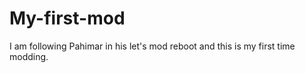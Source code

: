 My-first-mod
============

I am following Pahimar in his let's mod reboot and this is my first time modding.
